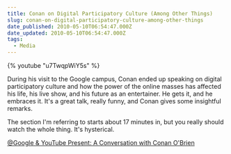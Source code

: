 ```yaml
---
title: Conan on Digital Participatory Culture (Among Other Things)
slug: conan-on-digital-participatory-culture-among-other-things
date_published: 2010-05-10T06:54:47.000Z
date_updated: 2010-05-10T06:54:47.000Z
tags:
  - Media
---
```


{% youtube "u7TwqpWiY5s" %}

During his visit to the Google campus, Conan ended up speaking on digital participatory culture and how the power of the online masses has affected his life, his live show, and his future as an entertainer. He gets it, and he embraces it. It's a great talk, really funny, and Conan gives some insightful remarks.

The section I'm referring to starts about 17 minutes in, but you really should watch the whole thing. It's hysterical.

[@Google & YouTube Present: A Conversation with Conan O'Brien](http://www.youtube.com/watch?v=u7TwqpWiY5s)
